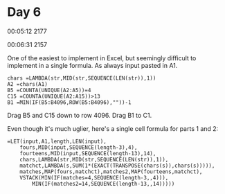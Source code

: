 # Day 6

00:05:12  2177
 
00:06:31   2157
 
One of the easiest to implement in Excel, but seemingly difficult to implement in a single formula. As always input pasted in A1.
 
    chars =LAMBDA(str,MID(str,SEQUENCE(LEN(str)),1))
    A2 =chars(A1)
    B5 =COUNTA(UNIQUE(A2:A5))=4
    C15 =COUNTA(UNIQUE(A2:A15))>13
    B1 =MIN(IF(B5:B4096,ROW(B5:B4096),""))-1
 
Drag B5 and C15 down to row 4096. Drag B1 to C1.

Even though it's much uglier, here's a single cell formula for parts 1 and 2:

    =LET(input,A1,length,LEN(input),
        fours,MID(input,SEQUENCE(length-3),4),
        fourteens,MID(input,SEQUENCE(length-13),14),
        chars,LAMBDA(str,MID(str,SEQUENCE(LEN(str)),1)),
        matchct,LAMBDA(s,SUM(1*(EXACT(TRANSPOSE(chars(s)),chars(s))))),
        matches,MAP(fours,matchct),matches2,MAP(fourteens,matchct),
        VSTACK(MIN(IF(matches=4,SEQUENCE(length-3,,4))),
            MIN(IF(matches2=14,SEQUENCE(length-13,,14)))))
